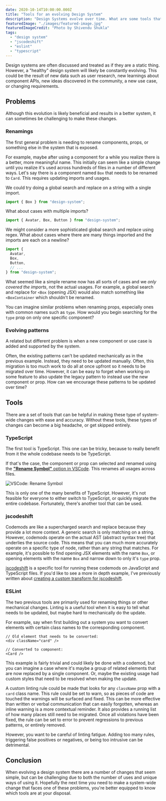 ```yaml
---
date: 2020-10-14T10:00:00.000Z
title: "Tools for an evolving Design System"
description: "Design Systems evolve over time. What are some tools that can help make system-wide changes?"
featuredImage: "./images/featured-image.jpg"
featuredImageCredit: "Photo by Shivendu Shukla"
tags:
  - "design system"
  - "jscodeshift"
  - "eslint"
  - "typescript"
---
```


Design systems are often discussed and treated as if they are a static thing. However, a
"healthy" design system will likely be constantly evolving. This could be the result
of new data such as user research, new learnings about component APIs,
new ideas discovered in the community, a new use case, or changing requirements.

## Problems

Although this evolution is likely beneficial and results in a better system, it
can sometimes be challenging to make these changes.

### Renamings

The first general problem is needing to rename components, props, or something
else in the system that is exposed. 

For example, maybe after using a component for a while you realize there is a 
better, more meaningful name. This initially can seem like a simple change until
you realize it's used across hundreds of files in a number of different ways. 
Let's say there is a component named `Box` that needs to be renamed to `Card`. 
This requires updating imports and usages. 

We could try doing a global search and replace on a string with a single import.

```ts
import { Box } from "design-system";
```

What about cases with multiple imports?

```ts
import { Avatar, Box, Button } from "design-system";
```

We might consider a more sophisticated global search and replace using regex. 
What about cases where there are many things imported and the imports are 
each on a newline?

```ts
import { 
  Avatar, 
  Box, 
  Button,
  // ...
} from "design-system";
```

What seemed like a simple rename now has all sorts of cases and we _only covered 
the  imports_, not the actual usages. For example, a global search and replace 
for `<Box` (opening JSX) would also match something like `<BoxContainer` which 
shouldn't be renamed.

You can imagine similar problems when renaming props, especially ones with
common names such as `type`. How would you begin searching for the `type` prop 
on only one specific component?

### Evolving patterns

A related but different problem is when a new component or use case is added
and supported by the system.

Often, the existing patterns can't be updated mechanically as in the previous
example. Instead, they need to be updated manually. Often, this migration is too
much work to do all at once upfront so it needs to be migrated over time. However, it can 
be easy to forget when working on some feature to also update the legacy pattern
to instead use the new component or prop. How can we encourage these patterns to 
be updated over time?

## Tools

There are a set of tools that can be helpful in making these type of system-wide
changes with ease and accuracy. Without these tools, these types of changes
can become a big headache, or get skipped entirely. 

### TypeScript

The first tool is TypeScript. This one can be tricky, because to really benefit
from it the whole codebase needs to be TypeScript. 

If that's the case, the component or prop can selected and renamed using the
[**"Rename Symbol"** option in VSCode](https://code.visualstudio.com/docs/editor/refactoring#_rename-symbol). This renames all usages across files.

![VSCode: Rename Symbol](./images/vscode-rename-symbol.png)

This is only one of the many benefits of TypeScript. However, it's not feasible
for everyone to either switch to TypeScript, or quickly migrate the entire 
codebase. Fortunately, there's another tool that can be used.

### jscodeshift

Codemods are like a supercharged search and replace because they provide a lot
more context. A generic search is only matching on a string. However, codemods
operate on the actual AST (abstract syntax tree) that underlies the source code.
This means that you can much more accurately operate on a specific type of node, 
rather than any string that matches. For example, it's possible to find opening
JSX elements with the name `Box`, or opening elements with the name `Box` and
narrow down to only it's `type` prop.

[jscodeshift](https://github.com/facebook/jscodeshift) is a specific tool for 
running these codemods on JavaScript and TypeScript files. If you'd like to see 
a more in depth example, I've previously written about 
[creating a custom transform for jscodeshift](/jscodeshift-custom-transform/).

### ESLint

The two previous tools are primarily used for renaming things or other mechanical
changes. Linting is a useful tool when it is easy to tell what needs to be updated,
but maybe hard to mechanically do the update.

For example, say when first building out a system you want to convert elements
with certain class names to the corresponding component.

```tsx
// Old element that needs to be converted:
<div className="card" />

// Converted to component:
<Card />
```

This example is fairly trivial and could likely be done with a codemod, but
you can imagine a case where it's maybe a group of related elements that are
now replaced by a single component. Or, maybe the existing usage had custom
styles that need to be resolved when making the update.

A custom linting rule could be made that looks for any `className` prop with a 
`card` class name. This rule could be set to warn, so as pieces of code are touched
the warnings will be surfaced and fixed. This can be more effective than written
or verbal communication that can easily forgotten, whereas an inline
warning is a more contextual reminder. It also provides a running list of
how many places still need to be migrated. Once all violations have been fixed,
the rule can be set to error to prevent regressions to previous patterns, or
entirely removed.

However, you want to be careful of linting fatigue. Adding too many rules,
triggering false positives or negatives, or being too intrusive can be 
detrimental. 

## Conclusion

When evolving a design system there are a number of changes that seem simple,
but can be challenging due to both the number of uses and unique
ways of using it. Hopefully the next time you need to make a system-wide change
that faces one of these problems, you're better equipped to know which tools are 
at your disposal.